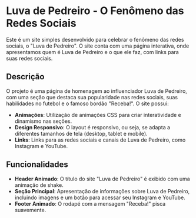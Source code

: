 # Luva de Pedreiro - O Fenômeno das Redes Sociais

Este é um site simples desenvolvido para celebrar o fenômeno das redes sociais, o "Luva de Pedreiro". O site conta com uma página interativa, onde apresentamos quem é Luva de Pedreiro e o que ele faz, com links para suas redes sociais.

## Descrição

O projeto é uma página de homenagem ao influenciador Luva de Pedreiro, com uma seção que destaca sua popularidade nas redes sociais, suas habilidades no futebol e o famoso bordão "Receba!". O site possui:

- **Animações**: Utilização de animações CSS para criar interatividade e dinamismo nas seções.
- **Design Responsivo**: O layout é responsivo, ou seja, se adapta a diferentes tamanhos de tela (desktop, tablet e mobile).
- **Links**: Links para as redes sociais e canais de Luva de Pedreiro, como Instagram e YouTube.
  
## Funcionalidades

- **Header Animado**: O título do site "Luva de Pedreiro" é exibido com uma animação de shake.
- **Seção Principal**: Apresentação de informações sobre Luva de Pedreiro, incluindo imagens e um botão para acessar seu Instagram e YouTube.
- **Footer Animado**: O rodapé com a mensagem "Receba!" pisca suavemente.
